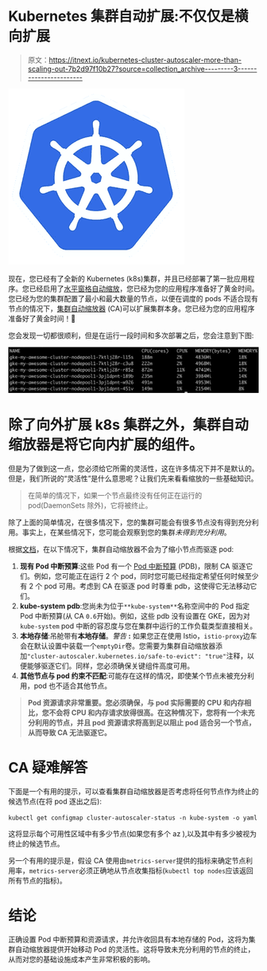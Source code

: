 # Kubernetes 集群自动扩展:不仅仅是横向扩展

> 原文：<https://itnext.io/kubernetes-cluster-autoscaler-more-than-scaling-out-7b2d97f10b27?source=collection_archive---------3----------------------->

![](img/97494f6898b8efa064c2e9adea0aa89a.png)

现在，您已经有了全新的 Kubernetes (k8s)集群，并且已经部署了第一批应用程序。您已经启用了[水平窗格自动缩放](https://kubernetes.io/docs/tasks/run-application/horizontal-pod-autoscale/)，您已经为您的应用程序准备好了黄金时间。您已经为您的集群配置了最小和最大数量的节点，以便在调度的 pods 不适合现有节点的情况下，[集群自动缩放器](https://github.com/kubernetes/autoscaler/tree/master/cluster-autoscaler#cluster-autoscaler) (CA)可以扩展集群本身。您已经为您的应用程序准备好了黄金时间！🚀

您会发现一切都很顺利，但是在运行一段时间和多次部署之后，您会注意到下图:

![](img/695cdf3f5fc15ce55a548f0124f45d85.png)

# 除了向外扩展 k8s 集群之外，集群自动缩放器是将它向内扩展的组件。

但是为了做到这一点，您必须给它所需的灵活性，这在许多情况下并不是默认的。但是，我们所说的“灵活性”是什么意思呢？让我们先来看看缩放的一些基础知识。

> 在简单的情况下，如果一个节点最终没有任何正在运行的 pod(DaemonSets 除外)，它将被终止。

除了上面的简单情况，在很多情况下，您的集群可能会有很多节点没有得到充分利用。事实上，在某些情况下，您可能会观察到您的集群*未得到充分利用*。

根据[文档](https://github.com/kubernetes/autoscaler/blob/master/cluster-autoscaler/FAQ.md#what-types-of-pods-can-prevent-ca-from-removing-a-node)，在以下情况下，集群自动缩放器不会为了缩小节点而驱逐 pod:

1.  **现有 Pod 中断预算**:这些 Pod 有一个 [Pod 中断预算](https://kubernetes.io/docs/tasks/run-application/configure-pdb/) (PDB)，限制 CA 驱逐它们。例如，您可能正在运行 2 个 pod，同时您可能已经指定希望任何时候至少有 2 个 pod 可用。考虑到 CA 在驱逐 pod 时尊重 pdb，这使得它无法移动它们。
2.  **kube-system pdb**:您尚未为位于`**kube-system**`名称空间中的 Pod 指定 Pod 中断预算(从 CA `0.6`开始)。例如，这些 pdb 没有设置在 GKE，因为对`kube-system` pod 中断的容忍度与您在集群中运行的工作负载类型直接相关。
3.  **本地存储**:吊舱带有**本地存储**。*警告* **:** 如果您正在使用 Istio，`istio-proxy`边车会在默认设置中装载一个`emptyDir`卷。您需要为集群自动缩放器添加`"cluster-autoscaler.kubernetes.io/safe-to-evict": "true"`注释，以便能够驱逐它们。同样，您必须确保关键组件高度可用。
4.  **其他节点与 pod 约束不匹配**:可能存在这样的情况，即使某个节点未被充分利用，pod 也不适合其他节点。

> **Pod 资源请求非常重要。您必须确保，与 pod 实际需要的 CPU 和内存相比，您不会将 CPU 和内存请求放得很高。在这种情况下，您将有一个未充分利用的节点，并且 pod 资源请求将高到足以阻止 pod 适合另一个节点，从而导致 CA 无法驱逐它。**

# CA 疑难解答

下面是一个有用的提示，可以查看集群自动缩放器是否考虑将任何节点作为终止的候选节点(在将 pod 逐出之后):

`kubectl get configmap cluster-autoscaler-status -n kube-system -o yaml`

这将显示每个可用性区域中有多少节点(如果您有多个 az ),以及其中有多少被视为终止的候选节点。

另一个有用的提示是，假设 CA 使用由`metrics-server`提供的指标来确定节点利用率，`metrics-server`必须正确地从节点收集指标(`kubectl top nodes`应该返回所有节点的指标)。

# 结论

正确设置 Pod 中断预算和资源请求，并允许收回具有本地存储的 Pod，这将为集群自动缩放器提供开始移动 Pod 的灵活性。这将导致未充分利用的节点的终止，从而对您的基础设施成本产生非常积极的影响。